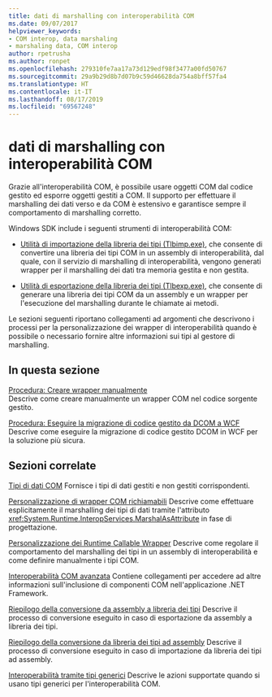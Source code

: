```yaml
---
title: dati di marshalling con interoperabilità COM
ms.date: 09/07/2017
helpviewer_keywords:
- COM interop, data marshaling
- marshaling data, COM interop
author: rpetrusha
ms.author: ronpet
ms.openlocfilehash: 279310fe7aa17a73d129edf98f3477a00fd50767
ms.sourcegitcommit: 29a9b29d8b7d07b9c59d46628da754a8bff57fa4
ms.translationtype: HT
ms.contentlocale: it-IT
ms.lasthandoff: 08/17/2019
ms.locfileid: "69567248"
---
```

# <a name="marshaling-data-with-com-interop"></a>dati di marshalling con interoperabilità COM
Grazie all'interoperabilità COM, è possibile usare oggetti COM dal codice gestito ed esporre oggetti gestiti a COM. Il supporto per effettuare il marshalling dei dati verso e da COM è estensivo e garantisce sempre il comportamento di marshalling corretto.  
  
 Windows SDK include i seguenti strumenti di interoperabilità COM:  
  
- [Utilità di importazione della libreria dei tipi (Tlbimp.exe)](../../../docs/framework/tools/tlbimp-exe-type-library-importer.md), che consente di convertire una libreria dei tipi COM in un assembly di interoperabilità, dal quale, con il servizio di marshalling di interoperabilità, vengono generati wrapper per il marshalling dei dati tra memoria gestita e non gestita.  
  
- [Utilità di esportazione della libreria dei tipi (Tlbexp.exe)](../../../docs/framework/tools/tlbexp-exe-type-library-exporter.md), che consente di generare una libreria dei tipi COM da un assembly e un wrapper per l'esecuzione del marshalling durante le chiamate ai metodi.  
  
 Le sezioni seguenti riportano collegamenti ad argomenti che descrivono i processi per la personalizzazione dei wrapper di interoperabilità quando è possibile o necessario fornire altre informazioni sui tipi al gestore di marshalling.  
  
## <a name="in-this-section"></a>In questa sezione  
[Procedura: Creare wrapper manualmente](how-to-create-wrappers-manually.md)   
Descrive come creare manualmente un wrapper COM nel codice sorgente gestito. 
 
 [Procedura: Eseguire la migrazione di codice gestito da DCOM a WCF](../../../docs/framework/interop/how-to-migrate-managed-code-dcom-to-wcf.md)  
 Descrive come eseguire la migrazione di codice gestito DCOM in WCF per la soluzione più sicura.  
  
## <a name="related-sections"></a>Sezioni correlate  
 [Tipi di dati COM](https://docs.microsoft.com/previous-versions/dotnet/netframework-4.0/sak564ww(v=vs.100))  
 Fornisce i tipi di dati gestiti e non gestiti corrispondenti.  
  
 [Personalizzazione di wrapper COM richiamabili](https://docs.microsoft.com/previous-versions/dotnet/netframework-4.0/3bwc828w(v=vs.100))  
 Descrive come effettuare esplicitamente il marshalling dei tipi di dati tramite l'attributo <xref:System.Runtime.InteropServices.MarshalAsAttribute> in fase di progettazione.  
  
 [Personalizzazione dei Runtime Callable Wrapper](https://docs.microsoft.com/previous-versions/dotnet/netframework-4.0/e753eftz(v=vs.100))  
 Descrive come regolare il comportamento del marshalling dei tipi in un assembly di interoperabilità e come definire manualmente i tipi COM.  
  
 [Interoperabilità COM avanzata](https://docs.microsoft.com/previous-versions/dotnet/netframework-4.0/bd9cdfyx(v=vs.100))  
 Contiene collegamenti per accedere ad altre informazioni sull'inclusione di componenti COM nell'applicazione .NET Framework.  
  
 [Riepilogo della conversione da assembly a libreria dei tipi](https://docs.microsoft.com/previous-versions/dotnet/netframework-4.0/xk1120c3(v=vs.100))  
 Descrive il processo di conversione eseguito in caso di esportazione da assembly a libreria dei tipi.  
  
 [Riepilogo della conversione da libreria dei tipi ad assembly](https://docs.microsoft.com/previous-versions/dotnet/netframework-4.0/k83zzh38(v=vs.100))  
 Descrive il processo di conversione eseguito in caso di importazione da libreria dei tipi ad assembly.  
  
 [Interoperabilità tramite tipi generici](https://docs.microsoft.com/previous-versions/dotnet/netframework-4.0/ms229590(v=vs.100))  
 Descrive le azioni supportate quando si usano tipi generici per l'interoperabilità COM.

